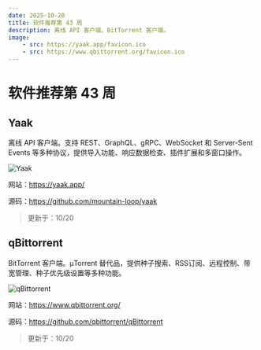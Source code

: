 ```yaml
---
date: 2025-10-20
title: 软件推荐第 43 周
description: 离线 API 客户端、BitTorrent 客户端。
image: 
    - src: https://yaak.app/favicon.ico
    - src: https://www.qbittorrent.org/favicon.ico
---
```


# 软件推荐第 43 周

## Yaak <Badge type="tip" text="桌面端" />

离线 API 客户端。支持 REST、GraphQL、gRPC、WebSocket 和 Server-Sent Events 等多种协议，提供导入功能、响应数据检查、插件扩展和多窗口操作。

<ClientOnly><Img src="/images/software/2025/43/yaak.webp" alt="Yaak" /></ClientOnly>

网站：https://yaak.app/

源码：https://github.com/mountain-loop/yaak

> 更新于：10/20

## qBittorrent <Badge type="tip" text="桌面端" />

BitTorrent 客户端。µTorrent 替代品，提供种子搜索、RSS订阅、远程控制、带宽管理、种子优先级设置等多种功能。

<ClientOnly><Img src="/images/software/2025/43/q-bittorrent.webp" alt="qBittorrent" /></ClientOnly>

网站：https://www.qbittorrent.org/

源码：https://github.com/qbittorrent/qBittorrent

> 更新于：10/20